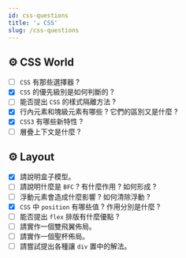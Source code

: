 ```yaml
---
id: css-questions
title: '☕ CSS'
slug: /css-questions
---
```


## ⚙️ CSS World

- [ ] `CSS` 有那些選擇器 ?
- [x] `CSS` 的優先級別是如何判斷的 ?
- [ ] 能否提出 `CSS` 的樣式隔離方法 ?
- [x] 行內元素和塊級元素有哪些 ? 它們的區別又是什麼 ?
- [x] `CSS3` 有哪些新特性 ?
- [ ] 層疊上下文是什麼 ?

## ⚙️ Layout

- [x] 請說明盒子模型。
- [ ] 請說明什麼是 `BFC` ? 有什麼作用 ? 如何形成 ?
- [ ] 浮動元素會造成什麼影響 ? 如何清除浮動 ?
- [x] `CSS` 中 `position` 有哪些值 ? 作用分別是什麼 ?
- [ ] 能否提出 `flex` 排版有什麼優點 ?
- [ ] 請實作一個雙飛翼佈局。
- [ ] 請實作一個聖杯佈局。
- [ ] 請嘗試提出各種讓 `div` 置中的解法。
